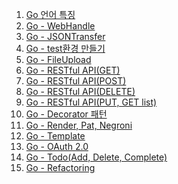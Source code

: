 1. [Go 언어 특징](https://github.com/ckdqja135/Typescript-restful-starter/blob/master/mdfile/Go/2020-09-15/Go%20%EC%96%B8%EC%96%B4%20%ED%8A%B9%EC%A7%95.md)
2. [Go - WebHandle](https://github.com/ckdqja135/Typescript-restful-starter/blob/master/mdfile/Go/2020-09-15/Go%20-%20Web%20Handler.md)
3. [Go - JSONTransfer](https://github.com/ckdqja135/Typescript-restful-starter/blob/master/mdfile/Go/2020-09-15/Go%20-%20JSON%20Transfer.md) 
4. [Go - test환경 만들기](https://github.com/ckdqja135/Typescript-restful-starter/blob/master/mdfile/Go/2020-09-15/Go%20-%20test%ED%99%98%EA%B2%BD%20%EB%A7%8C%EB%93%A4%EA%B8%B0.md)
5. [Go - FileUpload](https://github.com/ckdqja135/Typescript-restful-starter/blob/master/mdfile/Go/2020-09-15/Go%20-%20FileUpload.md)
6. [Go - RESTful API(GET)](https://github.com/ckdqja135/Typescript-restful-starter/blob/master/mdfile/Go/Web/Go%20-%20RESTful%20API(GET).md)
7. [Go - RESTful API(POST)](https://github.com/ckdqja135/Typescript-restful-starter/blob/master/mdfile/Go/Web/Go%20-%20RESTful%20API(POST).md)
8. [Go - RESTful API(DELETE)](https://github.com/ckdqja135/Typescript-restful-starter/blob/master/mdfile/Go/Web/Go%20-%20RESTful%20API(DELETE).md)
9. [Go - RESTful API(PUT, GET list)](https://github.com/ckdqja135/Typescript-restful-starter/blob/master/mdfile/Go/Web/Go%20-%20RESTful%20API(PUT%2C%20GET%20list).md)
10. [Go - Decorator 패턴](https://github.com/ckdqja135/Typescript-restful-starter/blob/master/mdfile/Go/Web/Go%20-%20Decorator%20%ED%8C%A8%ED%84%B4.md)
11. [Go - Render, Pat, Negroni](https://github.com/ckdqja135/Typescript-restful-starter/blob/master/mdfile/Go/Web/Go%20-%20Render%2C%20Pat%2C%20Negroni.md)
12. [Go - Template](https://github.com/ckdqja135/Typescript-restful-starter/blob/master/mdfile/Go/Web/Go%20-%20Template.md)
13. [Go - OAuth 2.0](https://github.com/ckdqja135/Typescript-restful-starter/blob/master/mdfile/Go/Web/Go%20-%20OAuth%202.0.md)
14. [Go - Todo(Add, Delete, Complete)](https://github.com/ckdqja135/Typescript-restful-starter/blob/master/mdfile/Go/Web/Go%20-%20Todo(Add%2C%20Delete%2C%20Complete).md)
15. [Go - Refactoring](https://github.com/ckdqja135/Typescript-restful-starter/blob/master/mdfile/Go/Web/Go%20-%20Refactoring.md)

